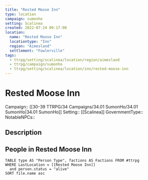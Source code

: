 ```yaml
---
title: "Rested Moose Inn"
type: location
campaign: sumonho
setting: Scalinea
created: 2022-07-24 09:17:00
location:
  name: "Rested Moose Inn"
  locationtype: "Inn"
  region: "Aimesland"
  settlement: "Fowlerville"
tags:
  - ttrpg/setting/scalinea/location/region/aimesland
  - ttrpg/campaign/sumonho
  - ttrpg/setting/scalinea/location/inn/rested-moose-inn
---
```

# Rested Moose Inn

Campaign:: [[30-39 TTRPG/34 Campaigns/34.01 SumonHo/34.01 SumonHo|34.01 SumonHo]]
Setting:: [[Scalinea]]
GovernmentType::
NotableNPCs::

## Description



## People in Rested Moose Inn

```dataview
TABLE type AS "Person Type", factions AS Factions FROM #ttrpg 
WHERE LastLocation = [[Rested Moose Inn]]
  and person.status = "alive"
SORT file.name asc
```



